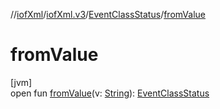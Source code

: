 //[iofXml](../../../index.md)/[iofXml.v3](../index.md)/[EventClassStatus](index.md)/[fromValue](from-value.md)

# fromValue

[jvm]\
open fun [fromValue](from-value.md)(v: [String](https://docs.oracle.com/javase/8/docs/api/java/lang/String.html)): [EventClassStatus](index.md)
